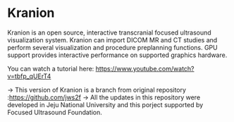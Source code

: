 # Kranion
Kranion is an open source, interactive transcranial focused ultrasound visualization system. Kranion can import DICOM MR and CT studies and perform several visualization and procedure preplanning functions. GPU support provides interactive performance on supported graphics hardware.

You can watch a tutorial here: https://www.youtube.com/watch?v=tbfp_qUErT4

-> This version of Kranion is a branch from original repository :https://github.com/jws2f 
-> All the updates in this repository were developed in Jeju National University and this porject supported by Focused Ultrasound Foundation.

